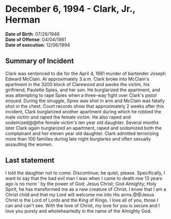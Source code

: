 # December 6, 1994 - Clark, Jr., Herman

**Date of Birth**: 07/26/1946<br/>
**Date of Offense**: 04/04/1981<br/>
**Date of execution**: 12/06/1994<br/>

## Summary of Incident
Clark was sentenced to die for the April 4, 1981 murder of bartender Joseph Edward McClain. At approximately 3 a.m. Clark broke into McClain's apartment in the 3200 block of Clarewood and awoke the victim, his girlfriend, Paulette Spies, and her son. He burglarized the apartment, and was attempting to rape Spies when a three-way fight over Clark's pistol ensued. During the struggle, Spies was shot in arm and McClain was fatally shot in the chest. Court records show that approximately 2 weeks after this incident, Clark burglarized another apartment during which he robbed the male victim and raped the female victim. He also raped and sodemized@@the female victim's ten year old daughter. Several months later Clark again burglarized an apartment, raped and sodomized both the complainant and her eleven year old daughter. Clark admitted terrorizing more than 100 families during late night burglaries and often sexually assaulting the women.

## Last statement
I told the daughter not to come. Discontinue; be quiet, please. Specifically, I want to say that the bad evil man I was when I came to death row 13 years ago is no more ' by the power of God; Jesus Christ; God Almighty; Holy Spirit, he has transformed me as a new creature of Christ. I know that I am a Christ child and that my Lord will welcome me into His arms.@@Jesus Christ is the Lord of Lords and the King of Kings. I love all of you, those I can and can't see. With the love of Christ, my love for you is secure and I love you purely and wholeheartedly in the name of the Almighty God.